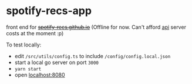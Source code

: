 # spotify-recs-app

front end for ~~[spotify-recs.github.io](https://spotify-recs.github.io)~~ (Offline for now. Can't afford [api](https://github.com/spotify-recs/api) server costs at the moment :p)

To test locally:

* edit `/src/utils/config.ts` to include `/config/config.local.json`
* start a local go server on port `3000`
* `yarn start`
* open [localhost:8080](http://localhost:8080)
